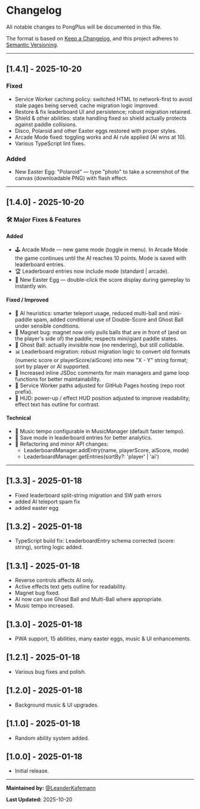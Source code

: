 ﻿# Changelog

All notable changes to PongPlus will be documented in this file.

The format is based on [Keep a Changelog](https://keepachangelog.com/en/1.0.0/),
and this project adheres to [Semantic Versioning](https://semver.org/spec/v2.0.0.html).

---

## [1.4.1] - 2025-10-20

### Fixed
- Service Worker caching policy: switched HTML to network-first to avoid stale pages being served; cache migration logic improved.
- Restore & fix leaderboard UI and persistence; robust migration retained.
- Shield & other abilities: state handling fixed so shield actually protects against paddle collisions.
- Disco, Polaroid and other Easter eggs restored with proper styles.
- Arcade Mode fixed: toggling works and AI rule applied (AI wins at 10).
- Various TypeScript lint fixes.

### Added
- New Easter Egg: "Polaroid" — type "photo" to take a screenshot of the canvas (downloadable PNG) with flash effect.

---

## [1.4.0] - 2025-10-20

### 🛠 Major Fixes & Features

#### Added
- 🕹️ Arcade Mode — new game mode (toggle in menu). In Arcade Mode the game continues until the AI reaches 10 points. Mode is saved with leaderboard entries.
- 🏆 Leaderboard entries now include mode (standard | arcade).
- 🎁 New Easter Egg — double-click the score display during gameplay to instantly win.

#### Fixed / Improved
- 🤖 AI heuristics: smarter teleport usage, reduced multi-ball and mini-paddle spam, added conditional use of Double-Score and Ghost Ball under sensible conditions.
- 🧲 Magnet bug: magnet now only pulls balls that are in front of (and on the player's side of) the paddle; respects mini/giant paddle states.
- 👻 Ghost Ball: actually invisible now (no rendering), but still collidable.
- 📊 Leaderboard migration: robust migration logic to convert old formats (numeric score or playerScore/aiScore) into new "X - Y" string format; sort by player or AI supported.
- 📝 Increased inline JSDoc comments for main managers and game loop functions for better maintainability.
- 🧭 Service Worker paths adjusted for GitHub Pages hosting (repo root prefix).
- 🎯 HUD: power-up / effect HUD position adjusted to improve readability; effect text has outline for contrast.

#### Technical
- 🔧 Music tempo configurable in MusicManager (default faster tempo).
- 🔁 Save mode in leaderboard entries for better analytics.
- 🧩 Refactoring and minor API changes:
  - LeaderboardManager.addEntry(name, playerScore, aiScore, mode)
  - LeaderboardManager.getEntries(sortBy?: 'player' | 'ai')

---

## [1.3.3] - 2025-01-18

- Fixed leaderboard split-string migration and SW path errors
- added AI teleport spam fix
- added easter egg

## [1.3.2] - 2025-01-18

- TypeScript build fix: LeaderboardEntry schema corrected (score: string), sorting logic added.

## [1.3.1] - 2025-01-18

- Reverse controls affects AI only.
- Active effects text gets outline for readability.
- Magnet bug fixed.
- AI now can use Ghost Ball and Multi-Ball where appropriate.
- Music tempo increased.

## [1.3.0] - 2025-01-18

- PWA support, 15 abilities, many easter eggs, music & UI enhancements.

## [1.2.1] - 2025-01-18

- Various bug fixes and polish.

## [1.2.0] - 2025-01-18

- Background music & UI upgrades.

## [1.1.0] - 2025-01-18

- Random ability system added.

## [1.0.0] - 2025-01-18

- Initial release.

---

**Maintained by:** [@LeanderKafemann](https://github.com/LeanderKafemann)

**Last Updated:** 2025-10-20